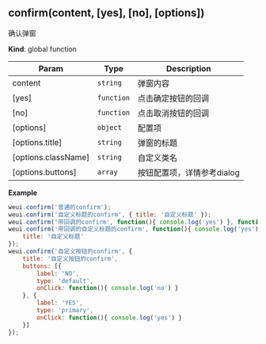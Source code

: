 <a name="confirm"></a>

## confirm(content, [yes], [no], [options])
确认弹窗

**Kind**: global function  

| Param | Type | Description |
| --- | --- | --- |
| content | <code>string</code> | 弹窗内容 |
| [yes] | <code>function</code> | 点击确定按钮的回调 |
| [no] | <code>function</code> | 点击取消按钮的回调 |
| [options] | <code>object</code> | 配置项 |
| [options.title] | <code>string</code> | 弹窗的标题 |
| [options.className] | <code>string</code> | 自定义类名 |
| [options.buttons] | <code>array</code> | 按钮配置项，详情参考dialog |

**Example**  
```js
weui.confirm('普通的confirm');weui.confirm('自定义标题的confirm', { title: '自定义标题' });weui.confirm('带回调的confirm', function(){ console.log('yes') }, function(){ console.log('no') });weui.confirm('带回调的自定义标题的confirm', function(){ console.log('yes') }, function(){ console.log('no') }, {    title: '自定义标题'});weui.confirm('自定义按钮的confirm', {    title: '自定义按钮的confirm',    buttons: [{        label: 'NO',        type: 'default',        onClick: function(){ console.log('no') }    }, {        label: 'YES',        type: 'primary',        onClick: function(){ console.log('yes') }    }]});
```
